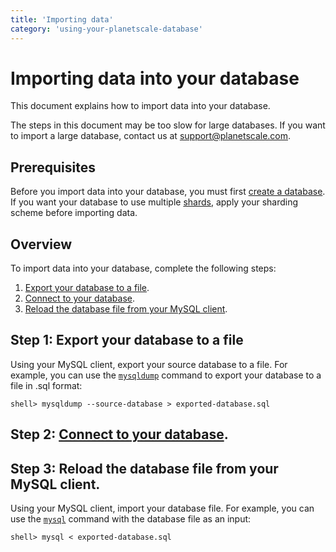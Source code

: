 ```yaml
---
title: 'Importing data'
category: 'using-your-planetscale-database'
---
```


# Importing data into your database

This document explains how to import data into your database.

The steps in this document may be too slow for large databases. If you want to import a large database, contact us at <support@planetscale.com>.

## Prerequisites

Before you import data into your database, you must first [create a database](psdb/creating-database). If you want your database to use multiple [shards](psdb/understanding-sharding-schemes), apply your sharding scheme before importing data.

## Overview

To import data into your database, complete the following steps:

1. [Export your database to a file](https://dev.mysql.com/doc/refman/8.0/en/mysqldump-sql-format.html).
1. [Connect to your database](psdb/connecting-to-db).
1. [Reload the database file from your MySQL client](https://dev.mysql.com/doc/refman/8.0/en/reloading-sql-format-dumps.html).

## Step 1: Export your database to a file

Using your MySQL client, export your source database to a file. For example,
you can use the [`mysqldump`](https://dev.mysql.com/doc/refman/8.0/en/mysqldump-sql-format.html) command to export your database to a file in .sql format:

```
shell> mysqldump --source-database > exported-database.sql
```

## Step 2: [Connect to your database](psdb/connecting-to-db).

## Step 3: Reload the database file from your MySQL client.

Using your MySQL client, import your database file. For example, you can use the [`mysql`](https://dev.mysql.com/doc/refman/8.0/en/reloading-sql-format-dumps.html) command with the database file as an input:

```
shell> mysql < exported-database.sql
```
